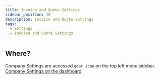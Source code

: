 ```yaml
---
title: Invoice and Quote Settings 
sidebar_position: 10
description: Invoice and Quote Settings
tags:
  - Settings
  - Invoice and Quote Settings
---
```


## Where?

Company Settings are accessed `gear icon` on the top left menu sidebar.  [Company Settings on the dashboard](https://my.fiskl.com/company-settings)

